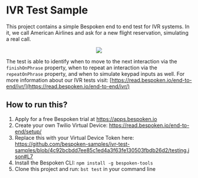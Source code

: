 # IVR Test Sample
This project contains a simple Bespoken end to end test for IVR systems. In it, we call American Airlines and ask for a new flight reservation, simulating a real call.

<p style="text-align:center">
<img src="https://bespoken-samples.s3.amazonaws.com/images/ivr-excerpt.gif" style="max-width: 60%;">
</p>

The test is able to identify when to move to the next interaction via the `finishOnPhrase` property, when to repeat an interaction via the `repeatOnPhrase` property, and when to simulate keypad inputs as well. For more information about our IVR tests visit: [https://read.bespoken.io/end-to-end/ivr/](https://read.bespoken.io/end-to-end/ivr/)

## How to run this?
1. Apply for a free Bespoken trial at https://apps.bespoken.io
2. Create your own Twilio Virtual Device: https://read.bespoken.io/end-to-end/setup/
3. Replace this with your Virtual Device Token here: 
https://github.com/bespoken-samples/ivr-test-samples/blob/4c92bcbdd7ee85c1ed4a3f63fe130503fbdb26d2/testing.json#L7
4. Install the Bespoken CLI: `npm install -g bespoken-tools`
5. Clone this project and run: `bst test` in your command line